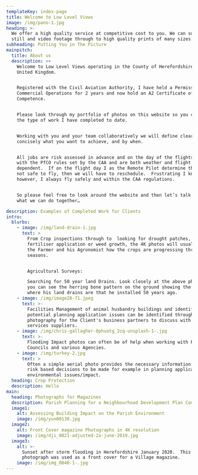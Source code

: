 ```yaml
---
templateKey: index-page
title: Welcome to Low Level Views
image: /img/pano-1.jpg
heading: >-
  We offer a high quality service at competitive cost to you. We can supply raw
  still and video footage through to high quality prints of many sizes.  
subheading: Putting You in The Picture
mainpitch:
  title: About us
  description: >+
    Welcome to Low Level Views operating in the County of Herefordshire in the
    United Kingdom. 


    Registered with the Civil Aviation Authority, I have held a Permission for
    Commercial Operations for 2 years and now hold an A2 Certificate of
    Competence.


    Please look through my portfolio of photos on this website so you can see
    the type of work I have completed to date.


    Working with you and your team collaboratively we will define clearly and
    concisely what you want to achieve, and by when. 


    All jobs are risk assessed in advance and on the day of the flights in line
    with the PfCO rules set by the CAA and are both weather and flight area
    dependent.  If on the flight day I as the Remote Pilot determine that is it
    not safe to fly, then we will have to reschedule.  Frustrating I know;
    however, I always fly safely and within the CAA regulations.


    So please feel free to look around the website and then let’s talk to see
    what we can do together…

description: Examples of Completed Work for Clients
intro:
  blurbs:
    - image: /img/land-drain-1.jpg
      text: >
        From Crop inspections through to  looking for drought patches,
        fertiliser application or weed growth, the 4K photos will usually tell
        the Farmer and his Agronomist how the crops are progressing through the
        seasons. 


        Agricultural Surveys: 

        Searching for 50 year land Drains. Look closely at the above photo and
        you can see the herring bone pattern on the ground showing the farmer
        where his land drains are that he installed 50 years ago. 
    - image: /img/image28-71.jpeg
      text: >-
        Facilities Management of animal husbandry buildings and identifying
        potential planning application issues can be identified through Drone
        photography for the Client's business partners to discuss with their
        services suppliers. 
    - image: /img/chris-gallagher-0phuatg_2cq-unsplash-1-.jpg
      text: >-
        Flooding Impact photos can often be of help when working with Parish
        Councils and various Agencies. 
    - image: /img/turkey-2.jpg
      text: >
        Often a simple aerial photo provides the necessary information to enable
        risk based decisions to be made for example in planning applications and
        environmental issues/impact. 
  heading: Crop Protection
  description: Hello
main:
  heading: Photographs for Magazines
  description: Parish Planning for a Neighbourhood Development Plan Composition
  image1:
    alt: Assessing Building Impact on the Parish Environment
    image: /img/yun00138.jpg
  image2:
    alt: Front Cover magazine Photographs in 4K resolution
    image: /img/dji_0021-adjusted-2a-june-2019.jpg
  image3:
    alt: >-
      Sunset after storm flooding in Herefordshire January 2020.  This
      photograph was used as a front cover for a Village magazine. 
    image: /img/img_0046-1-.jpg
---
```


